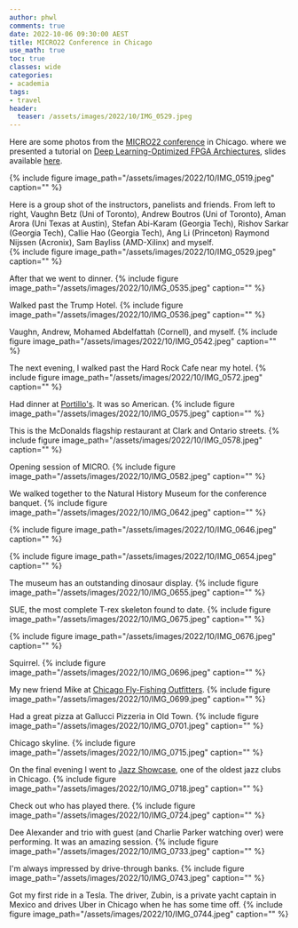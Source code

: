 ```yaml
---
author: phwl
comments: true
date: 2022-10-06 09:30:00 AEST
title: MICRO22 Conference in Chicago
use_math: true
toc: true
classes: wide
categories:
- academia
tags:
- travel
header:
  teaser: /assets/images/2022/10/IMG_0529.jpeg
---
```

Here are some photos from the [MICRO22 conference](https://www.microarch.org/micro55/) in Chicago.
where we presented a tutorial on [Deep Learning-Optimized FPGA
Archiectures](https://sites.google.com/view/fpgadlmicro22), slides
available [here](https://sites.google.com/view/fpgadlmicro22/slides).

{% include figure image_path="/assets/images/2022/10/IMG_0519.jpeg" caption="" %}

Here is a group shot of the instructors, panelists and friends.
From left to right, Vaughn Betz (Uni of Toronto), Andrew Boutros
(Uni of Toronto), Aman Arora (Uni Texas at Austin), Stefan Abi-Karam
(Georgia Tech), Rishov Sarkar (Georgia Tech), Callie Hao (Georgia
Tech), Ang Li (Princeton) Raymond Nijssen (Acronix), Sam Bayliss
(AMD-Xilinx) and myself.  
{% include figure image_path="/assets/images/2022/10/IMG_0529.jpeg" caption="" %}

After that we went to dinner.
{% include figure image_path="/assets/images/2022/10/IMG_0535.jpeg" caption="" %}

Walked past the Trump Hotel.
{% include figure image_path="/assets/images/2022/10/IMG_0536.jpeg" caption="" %}

Vaughn, Andrew, Mohamed Abdelfattah (Cornell), and myself.
{% include figure image_path="/assets/images/2022/10/IMG_0542.jpeg" caption="" %}

The next evening, I walked past the Hard Rock Cafe near my hotel.
{% include figure image_path="/assets/images/2022/10/IMG_0572.jpeg" caption="" %}

Had dinner at [Portillo's](https://www.portillos.com). It was so American.
{% include figure image_path="/assets/images/2022/10/IMG_0575.jpeg" caption="" %}

This is the McDonalds flagship restaurant at Clark and Ontario streets.
{% include figure image_path="/assets/images/2022/10/IMG_0578.jpeg" caption="" %}

Opening session of MICRO.
{% include figure image_path="/assets/images/2022/10/IMG_0582.jpeg" caption="" %}

We walked together to the Natural History Museum for the conference banquet.
{% include figure image_path="/assets/images/2022/10/IMG_0642.jpeg" caption="" %}

{% include figure image_path="/assets/images/2022/10/IMG_0646.jpeg" caption="" %}

{% include figure image_path="/assets/images/2022/10/IMG_0654.jpeg" caption="" %}

The museum has an outstanding dinosaur display.
{% include figure image_path="/assets/images/2022/10/IMG_0655.jpeg" caption="" %}

SUE, the most complete T-rex skeleton found to date.
{% include figure image_path="/assets/images/2022/10/IMG_0675.jpeg" caption="" %}

{% include figure image_path="/assets/images/2022/10/IMG_0676.jpeg" caption="" %}

Squirrel.
{% include figure image_path="/assets/images/2022/10/IMG_0696.jpeg" caption="" %}

My new friend Mike at [Chicago Fly-Fishing Outfitters](https://www.chifly.com).
{% include figure image_path="/assets/images/2022/10/IMG_0699.jpeg" caption="" %}

Had a great pizza at Gallucci Pizzeria in Old Town.
{% include figure image_path="/assets/images/2022/10/IMG_0701.jpeg" caption="" %}

Chicago skyline.
{% include figure image_path="/assets/images/2022/10/IMG_0715.jpeg" caption="" %}

On the final evening I went to [Jazz Showcase](https://www.jazzshowcase.com/),
one of the oldest jazz clubs in Chicago.
{% include figure image_path="/assets/images/2022/10/IMG_0718.jpeg" caption="" %}

Check out who has played there.
{% include figure image_path="/assets/images/2022/10/IMG_0724.jpeg" caption="" %}

Dee Alexander and trio with guest (and Charlie Parker watching over) 
were performing. It was an amazing session.
{% include figure image_path="/assets/images/2022/10/IMG_0733.jpeg" caption="" %}

I'm always impressed by drive-through banks.
{% include figure image_path="/assets/images/2022/10/IMG_0743.jpeg" caption="" %}

Got my first ride in a Tesla. The driver, Zubin, is a private
yacht captain in Mexico and drives Uber in Chicago when he has some time off.
{% include figure image_path="/assets/images/2022/10/IMG_0744.jpeg" caption="" %}

